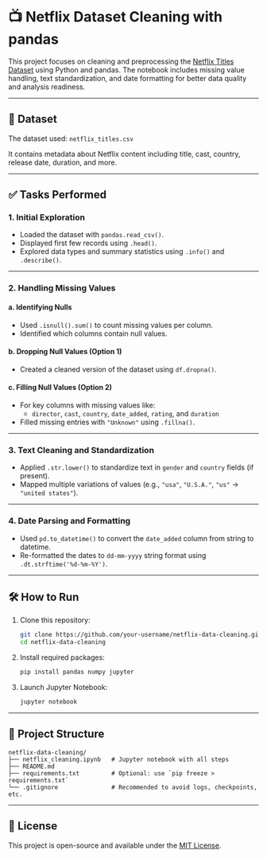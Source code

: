 # 📺 Netflix Dataset Cleaning with pandas

This project focuses on cleaning and preprocessing the [Netflix Titles Dataset](https://www.kaggle.com/shivamb/netflix-shows) using Python and pandas. The notebook includes missing value handling, text standardization, and date formatting for better data quality and analysis readiness.

---

## 📂 Dataset

The dataset used: `netflix_titles.csv`

It contains metadata about Netflix content including title, cast, country, release date, duration, and more.

---

## ✅ Tasks Performed

### 1. **Initial Exploration**
- Loaded the dataset with `pandas.read_csv()`.
- Displayed first few records using `.head()`.
- Explored data types and summary statistics using `.info()` and `.describe()`.

---

### 2. **Handling Missing Values**

#### a. Identifying Nulls
- Used `.isnull().sum()` to count missing values per column.
- Identified which columns contain null values.

#### b. Dropping Null Values (Option 1)
- Created a cleaned version of the dataset using `df.dropna()`.

#### c. Filling Null Values (Option 2)
- For key columns with missing values like:
  - `director`, `cast`, `country`, `date_added`, `rating`, and `duration`
- Filled missing entries with `"Unknown"` using `.fillna()`.

---

### 3. **Text Cleaning and Standardization**

- Applied `.str.lower()` to standardize text in `gender` and `country` fields (if present).
- Mapped multiple variations of values (e.g., `"usa"`, `"U.S.A."`, `"us"` → `"united states"`).

---

### 4. **Date Parsing and Formatting**

- Used `pd.to_datetime()` to convert the `date_added` column from string to datetime.
- Re-formatted the dates to `dd-mm-yyyy` string format using `.dt.strftime('%d-%m-%Y')`.

---

## 🛠️ How to Run

1. Clone this repository:
   ```bash
   git clone https://github.com/your-username/netflix-data-cleaning.git
   cd netflix-data-cleaning
   ```

2. Install required packages:
   ```bash
   pip install pandas numpy jupyter
   ```

3. Launch Jupyter Notebook:
   ```bash
   jupyter notebook
   ```

---

## 📁 Project Structure

```
netflix-data-cleaning/
├── netflix_cleaning.ipynb   # Jupyter notebook with all steps
├── README.md
├── requirements.txt         # Optional: use `pip freeze > requirements.txt`
└── .gitignore               # Recommended to avoid logs, checkpoints, etc.
```

---

## 📝 License

This project is open-source and available under the [MIT License](LICENSE).
